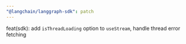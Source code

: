 ```yaml
---
"@langchain/langgraph-sdk": patch
---
```


feat(sdk): add `isThreadLoading` option to `useStream`, handle thread error fetching
